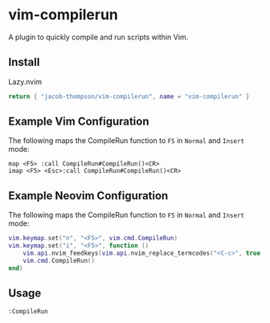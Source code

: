 # vim-compilerun

A plugin to quickly compile and run scripts within Vim.

## Install

Lazy.nvim

```lua
return { "jacob-thompson/vim-compilerun", name = "vim-compilerun" }
```

## Example Vim Configuration


The following maps the CompileRun function to `F5` in `Normal` and `Insert` mode:

```vimscript
map <F5> :call CompileRun#CompileRun()<CR>
imap <F5> <Esc>:call CompileRun#CompileRun()<CR>
```

## Example Neovim Configuration

The following maps the CompileRun function to `F5` in `Normal` and `Insert` mode:

```lua
vim.keymap.set("n", "<F5>", vim.cmd.CompileRun)
vim.keymap.set("i", "<F5>", function ()
    vim.api.nvim_feedkeys(vim.api.nvim_replace_termcodes("<C-c>", true, false, true), "n", true)
    vim.cmd.CompileRun()
end)
```

## Usage

```vimscript
:CompileRun
```
